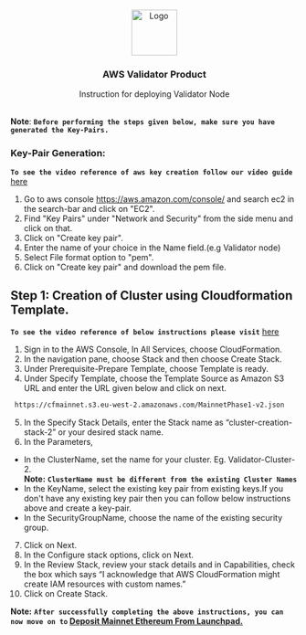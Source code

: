 

<br />
<p align="center">
  <a href="https://www.launchnodes.com/">
    <img src="https://logo-public.s3.us-east-2.amazonaws.com/app+icon.png" alt="Logo" width="80" height="80">
  </a>

  <h3 align="center">AWS Validator Product</h3>

  <p align="center">
    Instruction for deploying Validator Node
    <br />
   <br />
    
  </p>
</p>

 **Note**: **`Before performing the steps given below, make sure you have generated the Key-Pairs.`**
 ### Key-Pair Generation:
  **`To see the video reference of aws key creation follow our video guide`** [here](https://drive.google.com/file/d/1ClKlq-cSoOUiIxgI02QzHpZbxZTPup-_/view?usp=sharing)
1. Go to aws console https://aws.amazon.com/console/ and search ec2 in the search-bar and click on "EC2".
2. Find "Key Pairs" under "Network and Security" from the side menu and click on that.
3. Click on "Create key pair".
4. Enter the name of your choice in the Name field.(e.g Validator node)
5. Select File format option to "pem".
6. Click on "Create key pair" and download the pem file.

## Step 1: Creation of Cluster using Cloudformation Template.
 **`To see the video reference of below instructions please visit`** [here](https://drive.google.com/file/d/1zkEZeAQDsV4E_TO6A0RsOJiO8u3fGKf9/view)

1. Sign in to the AWS Console, In All Services, choose CloudFormation.
2. In the navigation pane, choose Stack and then choose Create Stack.
3. Under Prerequisite-Prepare Template, choose Template is ready.
4. Under Specify Template, choose the Template Source as Amazon S3 URL and enter the URL given below and click on next.
  ```sh
   https://cfmainnet.s3.eu-west-2.amazonaws.com/MainnetPhase1-v2.json
   ```
5. In the Specify Stack Details, enter the Stack name as “cluster-creation-stack-2” or your desired stack name.
6. In the Parameters,
  - In the ClusterName, set the name for your cluster. Eg. Validator-Cluster-2.<br />
    **Note:** **`ClusterName must be different from the existing Cluster Names`**
  - In the KeyName, select the existing key pair from existing keys.If you don't have any existing key pair then you can follow below instructions above and create a key-pair.
  - In the SecurityGroupName, choose the name of the existing security group.
7. Click on Next.
8. In the Configure stack options, click on Next.
9. In the Review Stack, review your stack details and in Capabilities, check the box which says “I acknowledge that AWS CloudFormation might create IAM resources with custom names.” 
10. Click on Create Stack.



**Note:** **`After successfully completing the above instructions, you can now move on to` [Deposit Mainnet Ethereum From Launchpad.](https://github.com/launchnodes/ValidatorNodeProduct/blob/main/Docs/DepositEthereumReadme.md)**
